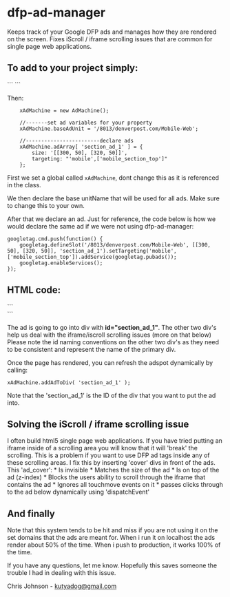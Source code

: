 dfp-ad-manager
==============

Keeps track of your Google DFP ads and manages how they are rendered on the screen. Fixes iScroll / iframe scrolling issues that are common for single page web applications.

<h2>To add to your project simply:</h2>
```
<script type="text/javascript" src="AdMachine.js"></script>
```

Then:
```
	xAdMachine = new AdMachine();

	//-------set ad variables for your property
	xAdMachine.baseAdUnit = '/8013/denverpost.com/Mobile-Web';
					
	//------------------------declare ads
	xAdMachine.adArray[ 'section_ad_1' ] = {
		size: '[[300, 50], [320, 50]]', 
		targeting: "'mobile',['mobile_section_top']"
	};
```

First we set a global called ``xAdMachine``, dont change this as it is referenced in the class.

We then declare the base unitName that will be used for all ads. Make sure to change this to your own.

After that we declare an ad. Just for reference, the code below is how we would declare the same ad if we were not using dfp-ad-manager:

```
googletag.cmd.push(function() {
	googletag.defineSlot('/8013/denverpost.com/Mobile-Web', [[300, 50], [320, 50]], 'section_ad_1').setTargeting('mobile',['mobile_section_top']).addService(googletag.pubads());
	googletag.enableServices();
});
```

<h2>HTML code:</h2>
```
<div id="section_ad_1_wrapper" class="inline_ad" style="">
	<div id="section_ad_1_cover" class="ad_cover"></div>
	<div id="section_ad_1" ></div>
</div>
```

The ad is going to go into div with <strong>id="section_ad_1"</strong>.
The other two div's help us deal with the iframe/iscroll scrolling issues (more on that below)
Please note the id naming conventions on the other two div's as they need to be consistent and represent the name of the primary div.


Once the page has rendered, you can refresh the adspot dynamically by calling:
```
xAdMachine.addAdToDiv( 'section_ad_1' );
```

Note that the 'section_ad_1' is the ID of the div that you want to put the ad into.

<h2>Solving the iScroll / iframe scrolling issue</h2>
I often build html5 single page web applications. If you have tried putting an iframe inside of a scrolling area you will know that it will 'break' the scrolling. This is a problem if you want to use DFP ad tags inside any of these scrolling areas. I fix this by inserting 'cover' divs in front of the ads. This 'ad_cover':
* Is invisible
* Matches the size of the ad
* Is on top of the ad (z-index)
* Blocks the users ability to scroll through the iframe that contains the ad
* Ignores all touchmove events on it
* passes clicks through to the ad below dynamically using 'dispatchEvent'


<h2>And finally</h2>

Note that this system tends to be hit and miss if you are not using it on the set domains that the ads are meant for. When i run it on localhost the ads render about 50% of the time. When i push to production, it works 100% of the time.

If you have any questions, let me know. Hopefully this saves someone the trouble I had in dealing with this issue.

Chris Johnson - kutyadog@gmail.com